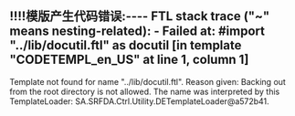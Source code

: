 !!!!模版产生代码错误:----
FTL stack trace ("~" means nesting-related):
	- Failed at: #import "../lib/docutil.ftl" as docutil  [in template "CODETEMPL_en_US" at line 1, column 1]
----
Template not found for name "../lib/docutil.ftl".
Reason given: Backing out from the root directory is not allowed.
The name was interpreted by this TemplateLoader: SA.SRFDA.Ctrl.Utility.DETemplateLoader@a572b41.